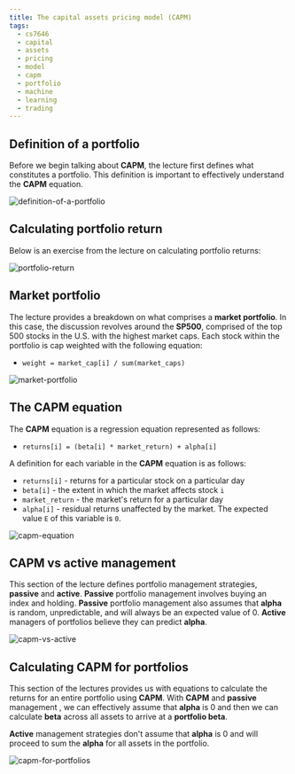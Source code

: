 ```yaml
---
title: The capital assets pricing model (CAPM)
tags:
  - cs7646
  - capital
  - assets
  - pricing
  - model
  - capm
  - portfolio
  - machine
  - learning
  - trading
---
```


## Definition of a portfolio

Before we begin talking about **CAPM**, the lecture first defines what
constitutes a portfolio. This definition is important to effectively understand
the **CAPM** equation.

![definition-of-a-portfolio](definition-of-a-portfolio.png)

## Calculating portfolio return

Below is an exercise from the lecture on calculating portfolio returns:

![portfolio-return](portfolio-return.png)

## Market portfolio

The lecture provides a breakdown on what comprises a **market portfolio**. In
this case, the discussion revolves around the **SP500**, comprised of the top
500 stocks in the U.S. with the highest market caps. Each stock within the
portfolio is cap weighted with the following equation:

- `weight = market_cap[i] / sum(market_caps)`

![market-portfolio](market-portfolio.png)

## The CAPM equation

The **CAPM** equation is a regression equation represented as follows:

- `returns[i] = (beta[i] * market_return) + alpha[i]`

A definition for each variable in the **CAPM** equation is as follows:

- `returns[i]` - returns for a particular stock on a particular day
- `beta[i]` - the extent in which the market affects stock `i`
- `market_return` - the market's return for a particular day
- `alpha[i]` - residual returns unaffected by the market. The expected value `E`
  of this variable is `0`.

![capm-equation](capm-equation.png)

## CAPM vs active management

This section of the lecture defines portfolio management strategies, **passive**
and **active**. **Passive** portfolio management involves buying an index and
holding. **Passive** portfolio management also assumes that **alpha** is random,
unpredictable, and will always be an expected value of 0. **Active** managers of
portfolios believe they can predict **alpha**.

![capm-vs-active](capm-vs-active.png)

## Calculating CAPM for portfolios

This section of the lectures provides us with equations to calculate the returns
for an entire portfolio using **CAPM**. With **CAPM** and **passive** management
, we can effectively assume that **alpha** is 0 and then we can calculate
**beta** across all assets to arrive at a **portfolio beta**.

**Active** management strategies don't assume that **alpha** is 0 and will
proceed to sum the **alpha** for all assets in the portfolio.

![capm-for-portfolios](capm-for-portfolios.png)

